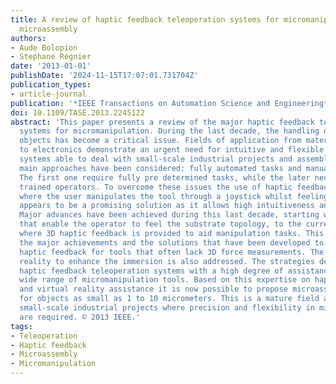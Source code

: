 ```yaml
---
title: A review of haptic feedback teleoperation systems for micromanipulation and
  microassembly
authors:
- Aude Bolopion
- Steṕhane Régnier
date: '2013-01-01'
publishDate: '2024-11-15T17:07:01.731704Z'
publication_types:
- article-journal
publication: '*IEEE Transactions on Automation Science and Engineering*'
doi: 10.1109/TASE.2013.2245122
abstract: 'This paper presents a review of the major haptic feedback teleoperation
  systems for micromanipulation. During the last decade, the handling of micrometer-sized
  objects has become a critical issue. Fields of application from material science
  to electronics demonstrate an urgent need for intuitive and flexible manipulation
  systems able to deal with small-scale industrial projects and assembly tasks. Two
  main approaches have been considered: fully automated tasks and manual operation.
  The first one require fully pre determined tasks, while the later necessitates highly
  trained operators. To overcome these issues the use of haptic feedback teleoperation
  where the user manipulates the tool through a joystick whilst feeling a force feedback,
  appears to be a promising solution as it allows high intuitiveness and flexibility.
  Major advances have been achieved during this last decade, starting with systems
  that enable the operator to feel the substrate topology, to the current state-of-the-art
  where 3D haptic feedback is provided to aid manipulation tasks. This paper details
  the major achievements and the solutions that have been developed to propose 3D
  haptic feedback for tools that often lack 3D force measurements. The use of virtual
  reality to enhance the immersion is also addressed. The strategies developed provide
  haptic feedback teleoperation systems with a high degree of assistance and for a
  wide range of micromanipulation tools. Based on this expertise on haptic for micromanipulation
  and virtual reality assistance it is now possible to propose microassembly systems
  for objects as small as 1 to 10 micrometers. This is a mature field and will benefit
  small-scale industrial projects where precision and flexibility in microassembly
  are required. © 2013 IEEE.'
tags:
- Teleoperation
- Haptic feedback
- Microassembly
- Micromanipulation
---
```

